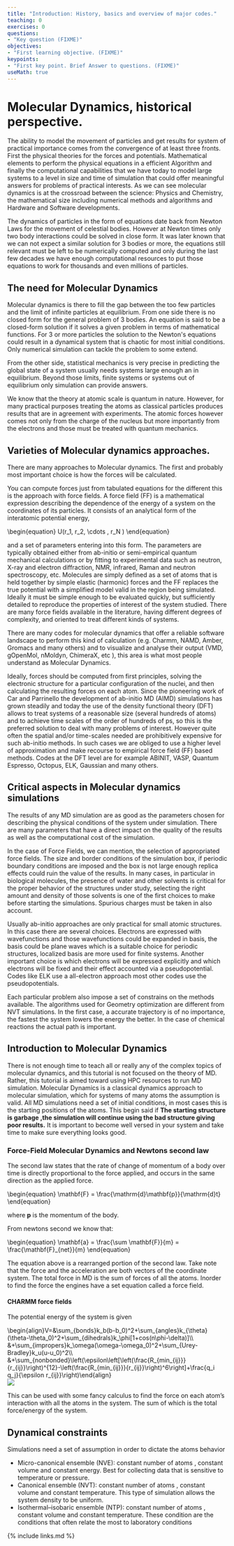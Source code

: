 ```yaml
---
title: "Introduction: History, basics and overview of major codes."
teaching: 0
exercises: 0
questions:
- "Key question (FIXME)"
objectives:
- "First learning objective. (FIXME)"
keypoints:
- "First key point. Brief Answer to questions. (FIXME)"
useMath: true
---
```


# Molecular Dynamics, historical perspective.

The ability to model the movement of particles and get results for system of practical importance comes from the convergence of at least three fronts.
First the physical theories for the forces and potentials. Mathematical elements to perform the physical equations in a efficient Algorithm and finally the computational capabilities that we have today to model large systems to a level in size and time of simulation that could offer meaningful answers for problems of practical interests. As we can see molecular dynamics is at the crossroad between the science: Physics and Chemistry, the mathematical size including numerical methods and algorithms and Hardware and Software developments.

The dynamics of particles in the form of equations date back from Newton Laws for the movement of celestial bodies. However at Newton times only two body interactions could be solved in close form. It was later known that we can not expect a similar solution for 3 bodies or more, the equations still relevant must be left to be numerically computed and only during the last few decades we have enough computational resources to put those equations to work for thousands and even millions of particles.

## The need for Molecular Dynamics

Molecular dynamics is there to fill the gap between the too few particles and the limit of infinite particles at equilibrium.
From one side there is no closed form for the general problem of 3 bodies. An equation is said to be a closed-form solution if it solves a given problem in terms of mathematical functions. For 3 or more particles the solution to the Newton's equations could result in a dynamical system that is chaotic for most initial conditions. Only numerical simulation can tackle the problem to some extend.

From the other side, statistical mechanics is very precise in predicting the global state of a system usually needs systems large enough an in equilibrium. Beyond those limits, finite systems or systems out of equilibrium only simulation can provide answers.

We know that the theory at atomic scale is quantum in nature. However, for many practical purposes treating the atoms as classical particles produces results that are in agreement with experiments. The atomic forces however comes not only from the charge of the nucleus but more importantly from the electrons and those must be treated with quantum mechanics.

## Varieties of Molecular dynamics approaches.

There are many approaches to Molecular dynamics. The first and probably most important choice is how the forces will be calculated.

You can compute forces just from tabulated equations for the different this is the approach with force fields.
A force field (FF) is a mathematical expression describing the dependence of the energy of a system on
the coordinates of its particles. It consists of an analytical form of the interatomic potential energy,

<div class="math">
\begin{equation}
U(r_1, r_2, \cdots , r_N )
\end{equation}
</div>

and a set of parameters entering into this form. The parameters are typically obtained
either from ab-initio or semi-empirical quantum mechanical calculations or by fitting to experimental
data such as neutron, X-ray and electron diffraction, NMR, infrared, Raman and neutron spectroscopy,
etc. Molecules are simply defined as a set of atoms that is held together by simple elastic (harmonic)
forces and the FF replaces the true potential with a simplified model valid in the region being simulated.
Ideally it must be simple enough to be evaluated quickly, but sufficiently detailed to reproduce the
properties of interest of the system studied. There are many force fields available in the literature,
having different degrees of complexity, and oriented to treat different kinds of systems.

There are many codes for molecular dynamics that offer a reliable software landscape to perform this kind of calculation (e.g. Charmm, NAMD, Amber, Gromacs and many others) and to visualize and analyse their output (VMD,
gOpenMol, nMoldyn, ChimeraX, etc ), this area is what most people understand as Molecular Dynamics.

Ideally, forces should be computed from first principles, solving the electronic structure for a particular
configuration of the nuclei, and then calculating the resulting forces on each atom. Since the
pioneering work of Car and Parrinello the development of ab-initio MD (AIMD) simulations has
grown steadily and today the use of the density functional theory (DFT) allows to treat systems
of a reasonable size (several hundreds of atoms) and to achieve time scales of the order of hundreds
of ps, so this is the preferred solution to deal with many problems of interest. However quite often
the spatial and/or time-scales needed are prohibitively expensive for such ab-initio methods. In such
cases we are obliged to use a higher level of approximation and make recourse to empirical force field
(FF) based methods. Codes at the DFT level are for example ABINIT, VASP, Quantum Espresso, Octopus, ELK,
Gaussian and many others.

## Critical aspects in Molecular dynamics simulations

The results of any MD simulation are as good as the parameters chosen for describing the physical conditions of the system under simulation. There are many parameters that have a direct impact on the quality of the results as well as the computational cost of the simulation.

In the case of Force Fields, we can mention, the selection of appropriated force fields. The size and border conditions of the simulation box, if periodic boundary conditions are imposed and the box is not large enough replica effects could ruin the value of the results. In many cases, in particular in biological molecules, the presence of water and other solvents is critical for the proper behavior of the structures under study, selecting the right amount and density of those solvents is one of the first choices to make before starting the simulations. Spurious charges must be taken in also account.

Usually ab-initio approaches are only practical for small atomic structures. In this case there are several choices. Electrons are expressed with wavefunctions and those wavefunctions could be expanded in basis, the basis could be plane waves which is a suitable choice for periodic structures, localized basis are more used for finite systems. Another important choice is which electrons will be expressed explicitly and which electrons will be fixed and their effect accounted via a pseudopotential.
Codes like ELK use a all-electron approach most other codes use the pseudopotentials.

Each particular problem also impose a set of constrains on the methods available. The algorithms used for Geometry optimization are different from NVT simulations. In the first case, a accurate trajectory is of no importance, the fastest the system lowers the energy the better. In the case of chemical reactions the actual path is important.

## Introduction to Molecular Dynamics

There is not enough time to teach all or really any of the complex topics of molecular dynamics, and this tutorial is not focused on the theory of MD. Rather, this tutorial is aimed toward using HPC resources to run MD simulation. Molecular Dynamics is a classical dynamics approach to molecular simulation, which for systems of many atoms the assumption is valid. All MD simulations need a set of initial conditions, in most cases this is the starting positions of the atoms. This begin said if **The starting structure is garbage ,the simulation will continue using the bad structure giving poor results.**  It is important to become well versed in your system and take time to make sure everything looks good.

### Force-Field Molecular Dynamics and Newtons second law

The second law states that the rate of change of momentum of a body over time is directly proportional to the force applied, and occurs in the same direction as the applied force.

<div class="math">
\begin{equation}
\mathbf{F} = \frac{\mathrm{d}\mathbf{p}}{\mathrm{d}t}
\end{equation}
</div>

where **p** is the momentum of the body.

From newtons second we know that:

<div class="math">
\begin{equation}
\mathbf{a} = \frac{\sum \mathbf{F}}{m} = \frac{\mathbf{F}_{net}}{m}
\end{equation}
</div>

<!--
<img src="https://cdn.kastatic.org/googleusercontent/2br46h98qSJTx_9H-OSeJkuSVFYw9zoP-YQq4jEskl9WqewpP7Ork5fI2hRYv5OeWPeI-sieTItqAQT3w1VgR2c">
-->

The equation above is a rearranged portion of the second law. Take note that the force and the acceleration are both vectors of the coordinate system. The total force in MD is the sum of forces of all the atoms. Inorder to find the force the engines have a set equation called a force field.

#### CHARMM force fields

The potential energy of the system is given

<div class="math">
\begin{align}V=&\sum_{bonds}k_b(b-b_0)^2+\sum_{angles}k_{\theta}(\theta-\theta_0)^2+\sum_{dihedrals}k_\phi[1+cos(n\phi-\delta)]\\
&+\sum_{impropers}k_\omega(\omega-\omega_0)^2+\sum_{Urey-Bradley}k_u(u-u_0)^2\\
&+\sum_{nonbonded}\left(\epsilon\left[\left(\frac{R_{min_{ij}}}{r_{ij}}\right)^{12}-\left(\frac{R_{min_{ij}}}{r_{ij}}\right)^6\right]+\frac{q_i q_j}{\epsilon r_{ij}}\right)\end{align}
</div>

<!--
<img src="https://wikimedia.org/api/rest_v1/media/math/render/svg/1e5005f6ff57075c4a7eb71aed12de5bf5a30def">
-->

<img src="https://www.researchgate.net/profile/Emal-Alekozai/publication/280664616/figure/fig16/AS:648243079831554@1531564602615/Schematic-illustration-of-the-bonded-terms-in-the-CHARMM-force-field-adapted-from.png">

This can be used with some fancy calculus to find the force on each atom’s interaction with all the atoms in the system. The sum of which is the total force/energy of the system.

## Dynamical constraints

Simulations need a set of assumption in order to dictate the atoms behavior

- Micro-canonical ensemble (NVE): constant number of atoms , constant volume and constant energy. Best for collecting data that is sensitive to temperature or pressure.
- Canonical ensemble (NVT):  constant number of atoms , constant volume and constant temperature. This type of simulation allows the system density to be uniform.
-  Isothermal–isobaric ensemble (NTP):  constant number of atoms , constant volume and constant temperature. These condition are the conditions that often relate the most to laboratory conditions



{% include links.md %}
